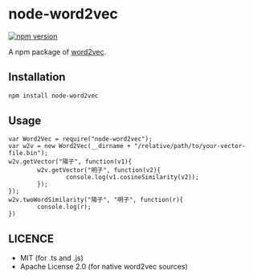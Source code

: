 # node-word2vec

[![npm version](https://badge.fury.io/js/node-word2vec.svg)](https://badge.fury.io/js/node-word2vec)

A npm package of [word2vec](https://code.google.com/archive/p/word2vec/).

## Installation
```bash
npm install node-word2vec
```

## Usage
```node
var Word2Vec = require("node-word2vec");
var w2v = new Word2Vec(__dirname + "/relative/path/to/your-vector-file.bin");
w2v.getVector("陽子", function(v1){
        w2v.getVector("明子", function(v2){
                console.log(v1.cosineSimilarity(v2));
        });
});
w2v.twoWordSimilarity("陽子", "明子", function(r){
        console.log(r);
})
```

## LICENCE
- MIT (for .ts and .js)
- Apache License 2.0 (for native word2vec sources)
